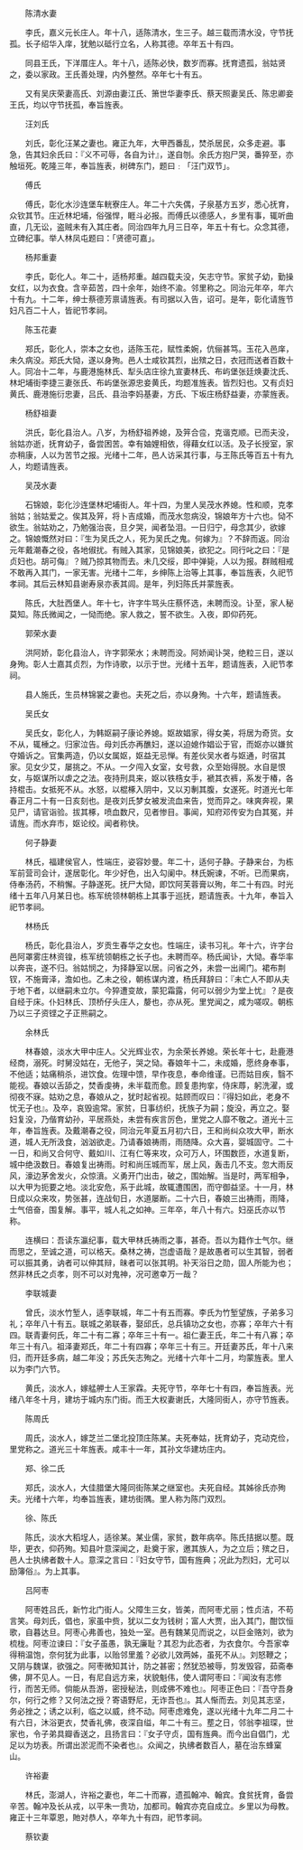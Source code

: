 <!-- { "loadSidebar": true } -->
　　陈清水妻

　　李氏，嘉义元长庄人。年十八，适陈清水，生三子。越三载而清水没，守节抚孤。长子绍华入庠，犹勉以砥行立名，人称其德。卒年五十有四。

　　同县王氏，下洋厝庄人。年十八，适陈必快，数岁而寡。抚育遗孤，翁姑贤之，委以家政。王氏善处理，内外整然。卒年七十有五。

　　又有吴庆荣妻高氏、刘源由妻江氏、箫世华妻李氏、蔡天照妻吴氏、陈忠卿妾王氏，均以守节抚孤，奉旨旌表。

　　汪刘氏

　　刘氏，彰化汪某之妻也。雍正九年，大甲西番乱，焚杀居民，众多走避。事急，告其妇余氏曰：『义不可辱，各自为计』，遂自刎。余氏方抱尸哭，番猝至，亦触垣死。乾隆三年，奉旨旌表，树碑东门，题曰﹕「汪门双节」。

　　傅氏

　　傅氏，彰化水沙连堡车輄寮庄人。年二十六失偶，子泉基方五岁，悉心抚育，众钦其节。庄近林圯埔，俗强悍，睚斗必报。而傅氏以德感人，乡里有事，辄听曲直，几无讼，盗贼未有入其庄者。同治四年九月三日卒，年五十有七。众念其德，立碑纪事。举人林凤屯题曰：「贤德可嘉」。

　　杨邦重妻

　　李氏，彰化人。年二十，适杨邦重。越四载夫没，矢志守节。家贫子幼，勤操女红，以为衣食。含辛茹苦，四十余年，始终不渝。邻里称之。同治元年卒，年六十有九。十二年，绅士蔡德芳禀请旌表。有司据以入告，诏可。是年，彰化请旌节妇凡百二十人，皆祀节孝祠。

　　陈玉花妻

　　郑氏，彰化人，崇本之女也，适陈玉花，赋性柔婉，伉俪甚笃。玉花入邑庠，未久病没。郑氏大恸，遂以身殉。邑人士咸钦其烈，出殡之日，衣冠而送者百数十人。同冶十二年，与鹿港施林氏、犁头店庄徐九宣妻林氏、布屿堡张廷焕妻沈氏、林圯埔街李捷三妻张氏、布屿堡张源忠妾黄氏，均题准旌表。皆烈妇也。又有贞妇黄氏、鹿港施衍忠妻，吕氏、县治李妈基妻，方氏、下坂庄杨舒益妻，亦蒙旌表。

　　杨舒祖妻

　　洪氏，彰化县治人。八岁，为杨舒祖养媳，及笄合卺，克谐克顺。已而夫没，翁姑亦逝，抚育幼子，备尝困苦。幸有妯娌相依，得藉女红以活。及子长授室，家亦稍康，人以为苦节之报。光绪十二年，邑人访采其行事，与王陈氏等百五十有九人，均题请旌表。

　　吴茂水妻

　　石锦娘，彰化沙连堡林圯埔街人。年十四，为里人吴茂水养媳。性和顺，克孝翁姑；翁姑爱之。俟其及笄，将卜吉成婚，而茂水忽病没，锦娘年方十六也。恸不欲生。翁姑劝之，乃勉强治丧，旦夕哭，闻者坠泪。一日归宁，母念其少，欲嫁之。锦娘慨然对曰：『生为吴氏之人，死为吴氏之鬼。何嫁为』？不辞而返。同治元年戴潮春之役，各地俶扰。有贼入其家，见锦娘美，欲犯之。同行叱之曰：『是贞妇也。胡可侮』？贼乃掠其物而去。未几交绥，即中弹毙，人以为报。群贼相戒不敢再入其门，一家无害。光绪十二年，乡绅陈上治等上其事，奉旨旌表，久祀节孝祠。其后云林知县谢寿泉亦表其闾。是年，列妇陈氏并蒙旌表。

　　陈氏，大肚西堡人。年十七，许字牛骂头庄蔡怀选，未聘而没。讣至，家人秘莫知。陈氏微闻之，一恸而绝。家人救之，誓不欲生。入夜，即仰药死。

　　郭荣水妻

　　洪阿娇，彰化县治人，许字郭荣水；未聘而没。阿娇闻讣哭，绝粒三日，遂以身殉。彰人士嘉其贞烈，为作诗歌，以示于世。光绪十五年，题请旌表，入祀节孝祠。

　　县人施氏，生员林锦裳之妻也。夫死之后，亦以身殉。十六年，题请旌表。

　　吴氏女

　　吴氏女，彰化人，为韩妪嗣子康论养媳。妪故娼家，得女美，将居为奇货。女不从，辄棰之。归家泣告。母刘氏亦再醮妇，遂以迫媳作娼讼于官，而妪亦以嫌贫夺婚诉之。官集两造，仍以女属妪，妪益无忌惮。有差伙吴水者与妪通，时宿其家。见女少艾，屡挑之。不从。一夕闯入女室，女号救，众至始得脱。水自是恨女，与妪谋所以虐之之法。夜持刑具来，妪以铁梏女手，褫其衣裤，系发于椿，各持棍击。女抵死不从。水怒，以棍椓入阴中，又以刃剸其腹，女遂死。时道光七年春正月二十有一日亥刻也。是夜刘氏梦女被发流血来告，觉而异之。味爽奔视，果见尸，请官诣验。拔其椓，喷血数尺，见者惨目。事闻，知府邓传安为白其冤，并请旌。而水弃市，妪论绞。闻者称快。

　　何子静妻

　　林氏，福建侯官人，性端庄，姿容妙曼。年二十，适何子静。子静来台，为栋军前营司会计，遂居彰化。年少好色，出入勾阑中。林氏婉谏，不听。已而果病，侍奉汤药，不稍懈。子静遂死。抚尸大恸，即饮阿芙蓉膏以殉，年二十有四。时光绪十五年八月某日也。栋军统领林朝栋上其事于巡抚，题请旌表。十九年，奉旨入祀节孝祠。

　　林杨氏

　　杨氏，彰化县治人，岁贡生春华之女也。性端庄，读书习礼。年十六，许字台邑阿罩雾庄林资锽，栋军统领朝栋之长子也。未聘而卒。杨氏闻讣，大恸。春华率以奔丧，遂不归。翁姑悯之，为择静室以居。问省之外，未尝一出阃门。裙布荆钗，不施膏泽，澹如也。乙未之役，朝栋谋内渡，杨氏拜辞曰：『未亡人不即从夫于地下者，以继嗣未立尔。今猝遭变故，蒙犯霜露，何可以弱少为堂上忧』？是夜自经于床。仆妇林氏、顶桥仔头庄人，嫠也，亦从死。里党闻之，咸为嗟叹。朝栋乃以三子资铿之子正熊嗣之。

　　余林氏

　　林春娘，淡水大甲中庄人。父光辉业农，为余荣长养媳。荣长年十七，赴鹿港经商，溺死。时舅没姑在，无他子，哭之恸。春娘年十二，未成婚，愿终身奉事，不他适；姑痛稍杀，进饮食。佐理中馈，早作夜息，奉命维谨。已而姑目疾，翳不能视。春娘以舌舔之，焚香虔祷，未半载而愈。顾复患拘挛，侍床蓐，躬洗濯，或彻夜不寐。姑劝之息，春娘从之，犹时起省视。姑顾而叹曰：『得妇如此，老身不忧无子也』。及卒，哀毁逾常。家贫，日事纺织，抚族子为嗣；旋没，再立之。娶妇复没，乃偕育幼孙，平居燕处，未尝有疾言厉色，里党之人靡不敬之。道光十三年，奉旨旌表。及戴潮春之役，同治元年夏五月初六日，王和尚纠众攻大甲，断水道，城人无所汲食，汹汹欲走。乃请春娘祷雨，雨随降。众大喜，婴城固守。二十一日，和尚又合何守、戴如川、江有仁等来攻，众可万人，环围数匝，水道复断，城中绝汲数日。春娘复出祷雨。时和尚压城而军，居上风，轰击几不支。忽大雨反风，濠边茅舍发火，众惊濆。义勇开门出击，破之，围始解。当是时，两军相争，以大甲为扼要之地。淡北安危，系于此城，故辄遭围困，而守御益坚。十一月，林日成以众来攻，势张甚，连战旬日，水道屡断。二十六日，春娘三出祷雨，雨降，士气倍奋，围复解。事平，城人礼之如神。三年卒，年八十有六。妇巫氏亦以节称。

　　连横曰：吾读东瀛纪事，载大甲林氏祷雨之事，甚奇。吾以为籍作士气尔。继而思之，至诚之道，可以格天。桑林之祷，岂虚语哉？是故愚者可以生其智，弱者可以振其勇，讷者可以伸其辩，昧者可以张其明。补天浴日之勋，固人所能为也；然非林氏之贞孝，则不可以对鬼神，况可邀幸万一哉？

　　李联城妻

　　曾氏，淡水竹堑人，适李联城，年二十有五而寡。李氏为竹堑望族，子弟多习礼；卒年八十有五。联城之弟联春，娶邱氏，总兵镇功之女也，亦寡；卒年六十有四。联青妻何氏，年二十有二寡；卒年三十有一。祖仁妻王氏，年二十有八寡；卒年三十有八。祖泽妻郑氏，年二十有四寡；卒年三十有三。开廷妻苏氏，年十八来归，而开廷多病，越二年没；苏氏矢志殉之。光绪十六年十二月，均蒙旌表。里人以为李门六节。

　　黄氏，淡水人，嫁艋舺士人王家霖。夫死守节，卒年七十有四，奉旨旌表。光绪八年冬十月，建坊于城内东门街。而王大权妻谢氏，大隆同街人，亦守节旌表。

　　陈周氏

　　周氏，淡水人，嫁芝兰二堡北投顶庄陈某。夫死奉姑，抚育幼子，克动克俭，里党称之。道光三十年旌表。咸丰十一年，其孙文华建坊庄内。

　　郑、徐二氏

　　郑氏，淡水人，大佳腊堡大隆同街陈某之继室也。夫死自经。其姊徐氏亦殉夫。光绪十六年，均奉旨旌表，建坊街隅。里人称为陈门双烈。

　　徐、陈氏

　　陈氏，淡水大稻埕人，适徐某。某业儒，家贫，数年病卒。陈氏拮据以塟。既毕，更衣，仰药殉。知县叶意深闻之，赴奠于家，邀其族人，为之立后；殡之日，邑人士执绋者数十人。意深之言曰：『妇女守节，国有旌典；况此为烈妇，尤可以励簿俗』。为上其事。

　　吕阿枣

　　阿枣姓吕氏，新竹北门街人。父障生三女，皆美，而阿枣尤丽；性贞洁，不苟言笑。母刘氏，倡也，家虽中赀，犹以二女为钱树；富人大贾，出入其门，酣饮恒歌，自暮达旦。阿枣心弗善也，独处一室。邑有魏某见而说之，以巨金赂刘，欲为梳栊。阿枣泣谏曰：『女子虽愚，孰无廉耻？其忍为此态者，为衣食尔。今吾家幸得稍温饱，奈何犹为此事，以贻邻里羞？必欲儿效两姊，虽死不从』。刘怒鞭之；又阴与魏谋，欲强之。阿枣微知其计，防之甚密；然犹恐被辱，剪发毁容，茹斋奉佛，屏不见人。一日，有尼自远方来，状貌魁伟，使人谓阿枣曰：『闻汝有志修行，而苦无师。倘能从吾游，密授秘法，则成佛不难也』。阿枣正色曰：『吾守吾身尔，何行之修？又何法之授？寄语野尼，无诈吾也』。其人惭而去。刘见其志坚，务必挫之；诱之以利，临之以威，终不动。阿枣虑难免，遂以光绪十九年二月二十有六日，沐浴更衣，焚香礼佛，夜深自缢，年二十有三。塟之日，邻翁李祖琛，世家也，令子弟具瓣香送之，且扬言曰：『女子守贞，国有旌典。而今出自倡门，尤足以为坊表。所谓出淤泥而不染者也』。众闻之，执绋者数百人，墓在治东蜂窠山。

　　许裕妻

　　林氏，澎湖人，许裕之妻也，年二十而寡，遗孤翰冲、翰宾。食贫抚育，备尝辛苦。翰冲及长从戎，以平朱一贵功，加都司。翰宾亦克自成立。乡里以为母教。雍正十三年覃恩，貤对恭人，卒年九十有四，祀节孝祠。

　　蔡钦妻

